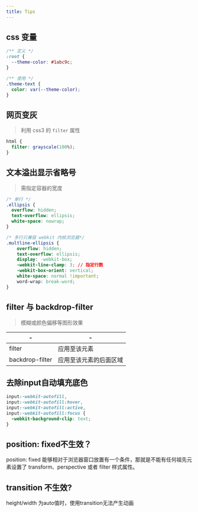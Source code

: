 ```yaml
---
title: Tips
---
```


## css 变量
```css
/** 定义 */
:root {
  --theme-color: #1abc9c;
}

/** 使用 */
.theme-text {
  color: var(--theme-color);
}
```

## 网页变灰
> 利用 css3 的 `filter` 属性
```css
html {
  filter: grayscale(100%);
}
```

## 文本溢出显示省略号
> 需指定容器的宽度
```css
/* 单行 */
.ellipsis {
  overflow: hidden;
  text-overflow: ellipsis;
  white-space: nowrap;
}

/* 多行只兼容 webkit 内核浏览器*/
.multline-ellipsis {
    overflow: hidden;
    text-overflow: ellipsis;
    display: -webkit-box;
    -webkit-line-clamp: 3; // 指定行数
    -webkit-box-orient: vertical;
    white-space: normal !important;
    word-wrap: break-word;
}
```

## filter 与 backdrop-filter
> 模糊或颜色偏移等图形效果

|-|-|
|-|-|
|filter| 应用至该元素 |
|backdrop-filter| 应用至该元素的后面区域 |

## 去除input自动填充底色
```css
input:-webkit-autofill,
input:-webkit-autofill:hover,
input:-webkit-autofill:active,
input:-webkit-autofill:focus {
  -webkit-background-clip: text;
}
```

## position: fixed不生效？
position: fixed 能够相对于浏览器窗口放置有一个条件，那就是不能有任何祖先元素设置了 transform、perspective 或者 filter 样式属性。

## transition 不生效?
height/width 为auto值时，使用transition无法产生动画
